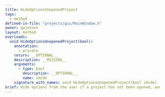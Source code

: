 ```yaml
---
title: HideOptionsUnopenedProject
tags:
  - method
defined-in-file: "projects/gui/MainWindow.h"
owner: gwjensen
layout: method
overloads:
  void HideOptionsUnopenedProject(bool):
    annotation:
      - private
    return: __OPTIONAL__
    description: __MISSING__
    arguments:
      - type: bool
        description: __OPTIONAL__
        name: iHide
    signature_with_names: void HideOptionsUnopenedProject(bool iHide)
brief: Hide options from the user if a project has not been opened, and show the options if one has.
---
```

